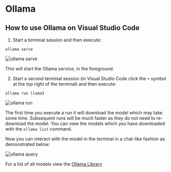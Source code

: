 # Ollama

## How to use Ollama on Visual Studio Code

1. Start a terminal session and then execute:

`ollama serve`

![ollama serve](/images/ollama/ollama-serve.png)


This will start the Ollama service, in the foreground.

2. Start a second terminal session (in Visual Studio Code click the `+` symbol at the top right of the terminal) and then execute:

`ollama run llama3`

![ollama run](/images/ollama/ollama-run.png)

The first time you execute a run it will download the model which may take some time. Subsequent runs will be much faster as they do not need to re-download the model. You can view the models which you have downloaded with the `ollama list` command.

Now you can interact with the model in the terminal in a chat-like fashion as demonstrated below:

![ollama query](/images/ollama/ollama-query.png)

For a list of all models view the [Ollama Library](https://ollama.com/library)
